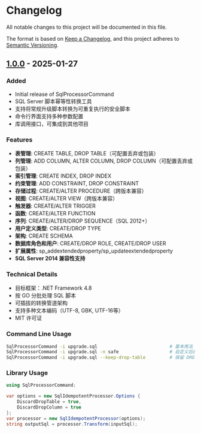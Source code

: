 # Changelog

All notable changes to this project will be documented in this file.

The format is based on [Keep a Changelog](https://keepachangelog.com/en/1.0.0/),
and this project adheres to [Semantic Versioning](https://semver.org/spec/v2.0.0.html).

## [1.0.0] - 2025-01-27

### Added
- Initial release of SqlProcessorCommand
- SQL Server 脚本幂等性转换工具
- 支持将常规升级脚本转换为可重复执行的安全脚本
- 命令行界面支持多种参数配置
- 库调用接口，可集成到其他项目

### Features
- **表管理**: CREATE TABLE, DROP TABLE（可配置丢弃或包装）
- **列管理**: ADD COLUMN, ALTER COLUMN, DROP COLUMN（可配置丢弃或包装）
- **索引管理**: CREATE INDEX, DROP INDEX
- **约束管理**: ADD CONSTRAINT, DROP CONSTRAINT
- **存储过程**: CREATE/ALTER PROCEDURE（跨版本兼容）
- **视图**: CREATE/ALTER VIEW（跨版本兼容）
- **触发器**: CREATE/ALTER TRIGGER
- **函数**: CREATE/ALTER FUNCTION
- **序列**: CREATE/ALTER/DROP SEQUENCE（SQL 2012+）
- **用户定义类型**: CREATE/DROP TYPE
- **架构**: CREATE SCHEMA
- **数据库角色和用户**: CREATE/DROP ROLE, CREATE/DROP USER
- **扩展属性**: sp_addextendedproperty/sp_updateextendedproperty
- **SQL Server 2014 兼容性支持**

### Technical Details
- 目标框架：.NET Framework 4.8
- 按 GO 分批处理 SQL 脚本
- 可插拔的转换管道架构
- 支持多种文本编码（UTF-8, GBK, UTF-16等）
- MIT 许可证

### Command Line Usage
```bash
SqlProcessorCommand -i upgrade.sql                           # 基本用法
SqlProcessorCommand -i upgrade.sql -n safe                   # 自定义后缀
SqlProcessorCommand -i upgrade.sql --keep-drop-table         # 保留 DROP TABLE
```

### Library Usage
```csharp
using SqlProcessorCommand;

var options = new SqlIdempotentProcessor.Options {
    DiscardDropTable = true,
    DiscardDropColumn = true
};
var processor = new SqlIdempotentProcessor(options);
string outputSql = processor.Transform(inputSql);
```

[1.0.0]: https://github.com/470503790/SqlProcessorCommand/releases/tag/v1.0.0